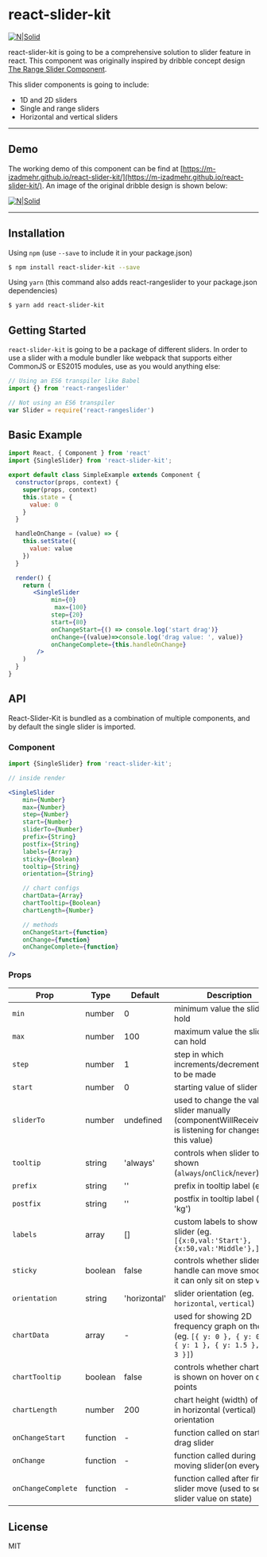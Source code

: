 # react-slider-kit
[![N|Solid](https://m-izadmehr.github.io/react-slider-kit/assets/logo.jpg?style=centerme)](https://github.com/M-Izadmehr/react-slider-kit)

react-slider-kit is going to be a comprehensive solution to slider feature in react. This component was originally inspired by dribble concept design [The Range Slider Component](https://dribbble.com/shots/3336283-The-Range-Slider-Component). 

This slider components is going to include:

  - 1D and 2D sliders
  - Single and range sliders
  - Horizontal and vertical sliders

-------------
## Demo
The working demo of this component can be find at [https://m-izadmehr.github.io/react-slider-kit/](https://m-izadmehr.github.io/react-slider-kit/). An image of the original dribble design is shown below:

[![N|Solid](https://cdn.dribbble.com/users/4878/screenshots/3336283/rsc-lightning.gif)](https://m-izadmehr.github.io/react-slider-kit/)




-------------
## Installation
Using `npm` (use `--save` to include it in your package.json)

```bash
$ npm install react-slider-kit --save
```

Using `yarn` (this command also adds react-rangeslider to your package.json dependencies)

```bash
$ yarn add react-slider-kit
```

## Getting Started
`react-slider-kit` is going to be a package of different sliders. In order to use a slider with a module bundler like webpack that supports either CommonJS or ES2015 modules, use as you would anything else:

```js
// Using an ES6 transpiler like Babel
import {} from 'react-rangeslider'

// Not using an ES6 transpiler
var Slider = require('react-rangeslider')
```

## Basic Example

```jsx
import React, { Component } from 'react'
import {SingleSlider} from 'react-slider-kit';

export default class SimpleExample extends Component {
  constructor(props, context) {
    super(props, context)
    this.state = {
      value: 0
    }
  }

  handleOnChange = (value) => {
    this.setState({
      value: value
    })
  }

  render() {
    return (
       <SingleSlider
            min={0}
             max={100}
            step={20}
            start={80}
            onChangeStart={() => console.log('start drag')}
            onChange={(value)=>console.log('drag value: ', value)}
            onChangeComplete={this.handleOnChange}
        />
    )
  }
}
```




## API
React-Slider-Kit is bundled as a combination of multiple components, and by default the single slider is imported.

### Component
```jsx
import {SingleSlider} from 'react-slider-kit';

// inside render

<SingleSlider
    min={Number}
    max={Number}
    step={Number}
    start={Number}
    sliderTo={Number}
    prefix={String}
    postfix={String}
    labels={Array}
    sticky={Boolean}
    tooltip={String}
    orientation={String}

    // chart configs
    chartData={Array}
    chartTooltip={Boolean}
    chartLength={Number}

    // methods
    onChangeStart={function}
    onChange={function}
    onChangeComplete={function}
/>
```

### Props
Prop   	 			 |  Type      |  Default      |  Description
---------  	|  -------   |  -------      |  -----------
`min`     	|  number    |  0				   	|  minimum value the slider can hold
`max`    	|  number    |  100				  |  maximum value the slider can hold
`step` 		|  number    |  1          	|  step in which increments/decrements have to be made
`start` 	|  number    |  0				   	|  starting value of slider
`sliderTo` 	|  number    |  undefined				   	|  used to change the value of slider manually (componentWillReceiveProps is listening for changes in this value)
`tooltip` 	|  string    |  'always'				   	|  controls when slider tooltip is shown (`always`/`onClick`/`never`)
`prefix` 	|  string    |  ''				   	|  prefix in tooltip label (eg. '$')
`postfix` 	|  string    |  ''				   	|  postfix in tooltip label (eg. 'kg')
`labels` 	|  array    |  []				   	|  custom labels to show on slider (eg. `[{x:0,val:'Start'}, {x:50,val:'Middle'},]`
`sticky` 	|  boolean    |  false				   	|  controls whether slider handle can move smoothly or it can only sit on step values
`orientation` 	|  string    |  'horizontal'				   	|  slider orientation (eg. `horizontal`, `vertical`)
`chartData` 	|  array    |  -				   	|  used for showing 2D frequency graph on the slider (eg. `[{ y: 0 }, { y: 0.1 }, { y: 1 }, { y: 1.5 },  { y: 3 }]`)
`chartTooltip` 	|  boolean    |  false				   	|  controls whether chart tooltip is shown on hover on data points
`chartLength` 	|  number    |  200				   	|  chart height (width) of chart in horizontal (vertical) orientation
`onChangeStart` 	|  function    |  -				   	|  function called on starting to drag slider
`onChange` 	|  function    |  -				   	|  function called during moving slider(on every pixel)
`onChangeComplete` 	|  function    |  -				   	|  function called after finishing slider move (used to set slider value on state)


## License
MIT









